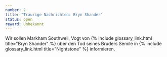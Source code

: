 ```yaml
---
number: 2
title: "Traurige Nachrichten: Bryn Shander"
status: open
reward: Unbekannt
---
```


Wir sollen Markham Southwell, Vogt von {% include glossary_link.html title="Bryn Shander" %} über
den Tod seines Bruders Semile in {% include glossary_link.html title="Nightstone" %} informieren.
